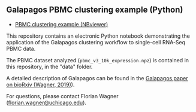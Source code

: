 ## Galapagos PBMC clustering example (Python)

* [PBMC clustering example (NBviewer)](https://nbviewer.jupyter.org/github/flo-compbio/galapagos-examples/blob/master/PBMC%20clustering%20example.ipynb)

This repository contains an electronic Python notebook demonstrating the application of the Galapagos clustering workflow to single-cell RNA-Seq PBMC data.

The PBMC dataset analyzed (`pbmc_v3_10k_expression.npz`) is contained in this repository, in the "data" folder.

A detailed description of Galapagos can be found in the [Galapagos paper on bioRxiv (Wagner, 2019)](https://www.biorxiv.org/content/10.1101/770388v1)).

For questions, please contact Florian Wagner (florian.wagner@uchicago.edu).
